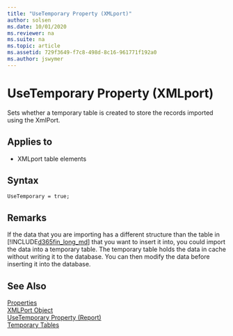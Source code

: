```yaml
---
title: "UseTemporary Property (XMLport)"
author: solsen
ms.date: 10/01/2020
ms.reviewer: na
ms.suite: na
ms.topic: article
ms.assetid: 729f3649-f7c8-498d-8c16-961771f192a0
ms.author: jswymer
---
```

 
# UseTemporary Property (XMLport)

Sets whether a temporary table is created to store the records imported using the XmlPort.

## Applies to  

- XMLport table elements


## Syntax

```AL
UseTemporary = true;
```

## Remarks

If the data that you are importing has a different structure than the table in [!INCLUDE[d365fin_long_md](../includes/d365fin_long_md.md)] that you want to insert it into, you could import the data into a temporary table. The temporary table holds the data in cache without writing it to the database. You can then modify the data before inserting it into the database.

## See Also  

[Properties](devenv-properties.md)   
[XMLPort Object](../devenv-xmlport-object.md)   
[UseTemporary Property (Report)](devenv-usetemporary-report-property.md)  
[Temporary Tables](../devenv-temporary-tables.md)

